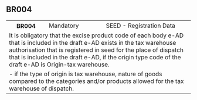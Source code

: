 ## BR004
<table>
 <tr>
  <th>
   BR004
  </th>
  <td>
   Mandatory
  </td>
  <td>
   SEED - Registration Data
  </td>
 </tr>
 <tr>
  <td colspan="3">
   It is obligatory that the excise product code of each body e-AD that is included in the draft e-AD exists in the tax warehouse authorisation that is registered in seed for the place of dispatch that is included in the draft e-AD, if the origin type code of the draft e-AD is Origin-tax warehouse.
  </td>
 </tr>
 <tr>
  <td colspan="3">
   - if the type of origin is tax warehouse, nature of goods compared to the categories and/or products allowed for the tax warehouse of dispatch.
  </td>
 </tr>
</table>

